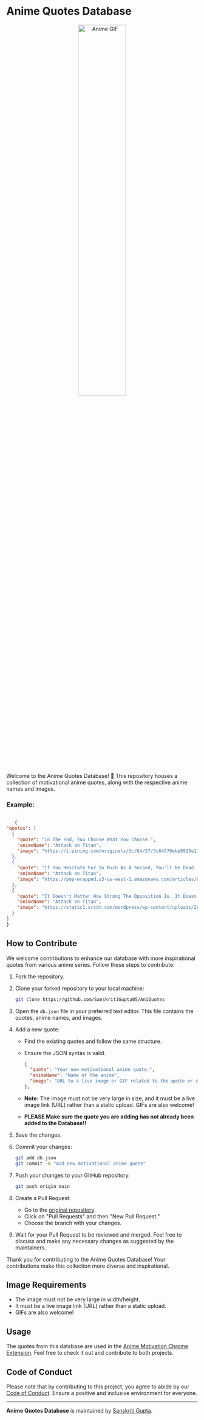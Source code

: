 # Anime Quotes Database

<p align="center">
<img src="https://i.pinimg.com/originals/35/35/00/3535009c4a5e1d6c611dc436183b2be3.gif" alt="Anime GIF" style="width:50%">
</p>

Welcome to the Anime Quotes Database! 🌟 This repository houses a collection of motivational anime quotes, along with the respective anime names and images.

### Example:

```json

   {
"quotes": [
  {
    "quote": "In The End, You Choose What You Choose.",
    "animeName": "Attack on Titan",
    "image": "https://i.pinimg.com/originals/3c/64/57/3c64570ebe8915e1114c7581536b29b8.gif"
  },
  {
    "quote": "If You Hesitate For So Much As A Second, You'll Be Dead. The Moment You See An Opening, Go For The Kill..",
    "animeName": "Attack on Titan",
    "image": "https://pop-wrapped.s3-us-west-1.amazonaws.com/articles/81872/live-action-cast-attack-titan-unveiled-costume-1-med.gif"
  },
  {
    "quote": "It Doesn't Matter How Strong The Opposition Is. It Doesn't Matter How Fearsome The World Is, It Doesn't Matter How Cruel The World Is. Fight!",
    "animeName": "Attack on Titan",
    "image": "https://static1.srcdn.com/wordpress/wp-content/uploads/2021/03/Eren-in-Attack-on-Titan.jpg?q=50&fit=crop&w=500&dpr=0.5"
  }
]
}

```

## How to Contribute

We welcome contributions to enhance our database with more inspirational quotes from various anime series. Follow these steps to contribute:

1. Fork the repository.

2. Clone your forked repository to your local machine:

   ```bash
   git clone https://github.com/SanskritiGupta05/AniQuotes
   ```

3. Open the `db.json` file in your preferred text editor. This file contains the quotes, anime names, and images.

4. Add a new quote:

   - Find the existing quotes and follow the same structure.
   - Ensure the JSON syntax is valid.

     ```json
     {
       "quote": "Your new motivational anime quote.",
       "animeName": "Name of the anime",
       "image": "URL to a live image or GIF related to the quote or anime (not too large in size)"
     },
     ```

   - **Note:** The image must not be very large in size, and it must be a live image link (URL) rather than a static upload. GIFs are also welcome!
   - **PLEASE Make sure the quote you are adding has not already been added to the Database!!**

5. Save the changes.

6. Commit your changes:

   ```bash
   git add db.json
   git commit -m "Add new motivational anime quote"
   ```

7. Push your changes to your GitHub repository:

   ```bash
   git push origin main
   ```

8. Create a Pull Request:

   - Go to the [original repository](https://github.com/SanskritiGupta05/AniQuotes).
   - Click on "Pull Requests" and then "New Pull Request."
   - Choose the branch with your changes.

9. Wait for your Pull Request to be reviewed and merged. Feel free to discuss and make any necessary changes as suggested by the maintainers.

Thank you for contributing to the Anime Quotes Database! Your contributions make this collection more diverse and inspirational.

## Image Requirements

- The image must not be very large in width/height.
- It must be a live image link (URL) rather than a static upload.
- GIFs are also welcome!

## Usage

The quotes from this database are used in the [Anime Motivation Chrome Extension](https://github.com/SanskritiGupta05/AniQuotes-Chrome-Extension/tree/main). Feel free to check it out and contribute to both projects.

## Code of Conduct

Please note that by contributing to this project, you agree to abide by our [Code of Conduct](CODE_OF_CONDUCT.md). Ensure a positive and inclusive environment for everyone.

---

**Anime Quotes Database** is maintained by [Sanskriti Gupta](https://github.com/SanskritiGupta05).
